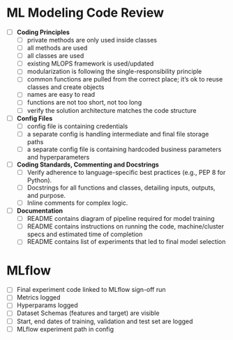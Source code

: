 # ML Modeling Code Review

- [ ]  **Coding Principles**
    - [ ]  private methods are only used inside classes
    - [ ]  all methods are used
    - [ ]  all classes are used
    - [ ]  existing MLOPS framework is used/updated
    - [ ]  modularization is following the single-responsibility principle
    - [ ]  common functions are pulled from the correct place; it’s ok to reuse classes and create objects
    - [ ]  names are easy to read
    - [ ]  functions are not too short, not too long
    - [ ]  verify the solution architecture matches the code structure
- [ ]  **Config Files**
    - [ ]  config file is containing credentials
    - [ ]  a separate config is handling intermediate and final file storage paths
    - [ ]  a separate config file is containing hardcoded business parameters and hyperparameters
- [ ]  **Coding Standards, Commenting and Docstrings**
    - [ ]  Verify adherence to language-specific best practices (e.g., PEP 8 for Python).
    - [ ]  Docstrings for all functions and classes, detailing inputs, outputs, and purpose.
    - [ ]  Inline comments for complex logic.
- [ ]  **Documentation**
    - [ ]  README contains diagram of pipeline required for model training
    - [ ]  README contains instructions on running the code, machine/cluster specs and estimated time of completion
    - [ ]  README contains list of experiments that led to final model selection

# MLflow

- [ ]  Final experiment code linked to MLflow sign-off run
- [ ]  Metrics logged
- [ ]  Hyperparams logged
- [ ]  Dataset Schemas (features and target) are visible
- [ ]  Start, end dates of training, validation and test set are logged
- [ ]  MLflow experiment path in config
